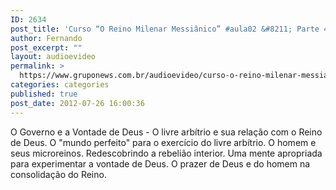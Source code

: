 ```yaml
---
ID: 2634
post_title: 'Curso “O Reino Milenar Messiânico” #aula02 &#8211; Parte 4'
author: Fernando
post_excerpt: ""
layout: audioevideo
permalink: >
  https://www.gruponews.com.br/audioevideo/curso-o-reino-milenar-messianico-aula02-parte-4
categories: categories
published: true
post_date: 2012-07-26 16:00:36
---
```

O Governo e a Vontade de Deus - O livre arbítrio e sua relação com o Reino de Deus. O "mundo perfeito" para o exercício do livre arbítrio. O homem e seus microreinos. Redescobrindo a rebelião interior. Uma mente apropriada para experimentar a vontade de Deus. O prazer de Deus e do homem na consolidação do Reino.
<div></div>